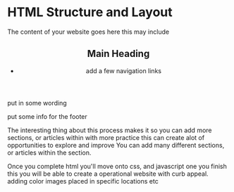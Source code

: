 # HTML Structure and Layout 

<DOCTYPE html>
<html>
    <head>
        <title>
        This is what goes on the tab in your bowser
        </title>
    </head>
    <body>
    The content of your website goes here this may include
       <header>
            <h2>Main Heading </h2>
            <nav>
                <ul>
                    <li> add a few navigation links </li>
                </ul>
            </nav>
        </header>
        <section>
            <p> put in some wording </p>
        </section>
        <footer> put some info for the footer </footer>
    </body>
<html>
    
  
 The interesting thing about this process makes it so you can add more sections, or articles within with more practice this can create alot of opportunities to explore and improve You can add many different sections, or articles within the section.
 
 Once you complete html you'll move onto css, and javascript one you finish this you will be able to create a operational website with curb appeal.
adding color
images placed in specific locations 
etc
